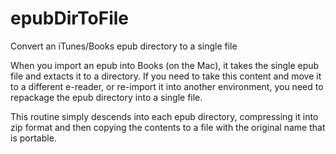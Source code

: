 # epubDirToFile
Convert an iTunes/Books epub directory to a single file

When you import an epub into Books (on the Mac), it takes the single epub file and extacts it to a directory.  If you need to take this content and move it to a different e-reader, or re-import it into another environment, you need to repackage the epub directory into a single file.

This routine simply descends into each epub directory, compressing it into zip format and then copying the contents to a file with the original name that is portable.
